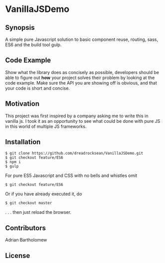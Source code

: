 # VanillaJSDemo

## Synopsis

A simple pure Javascript solution to basic component reuse, routing, sass, ES6 and the build tool gulp.

## Code Example

Show what the library does as concisely as possible, developers should be able to figure out **how** your project solves their problem by looking at the code example. Make sure the API you are showing off is obvious, and that your code is short and concise.

## Motivation

This project was first inspired by a company asking me to write this in vanilla js.  I took it as an opportunity to see what could be done with pure JS in this world of multiple JS frameworks.

## Installation

```
$ git clone https://github.com/dreadrocksean/VanillaJSDemo.git
$ git checkout feature/ES6
$ npm i
$ gulp
```

For pure ES5 Javascript and CSS with no bells and whistles omit
```
$ git checkout feature/ES6
```
Or if you have already executed it, do
```
$ git checkout master
```
. . . then just reload the browser.


## Contributors

Adrian Bartholomew

## License